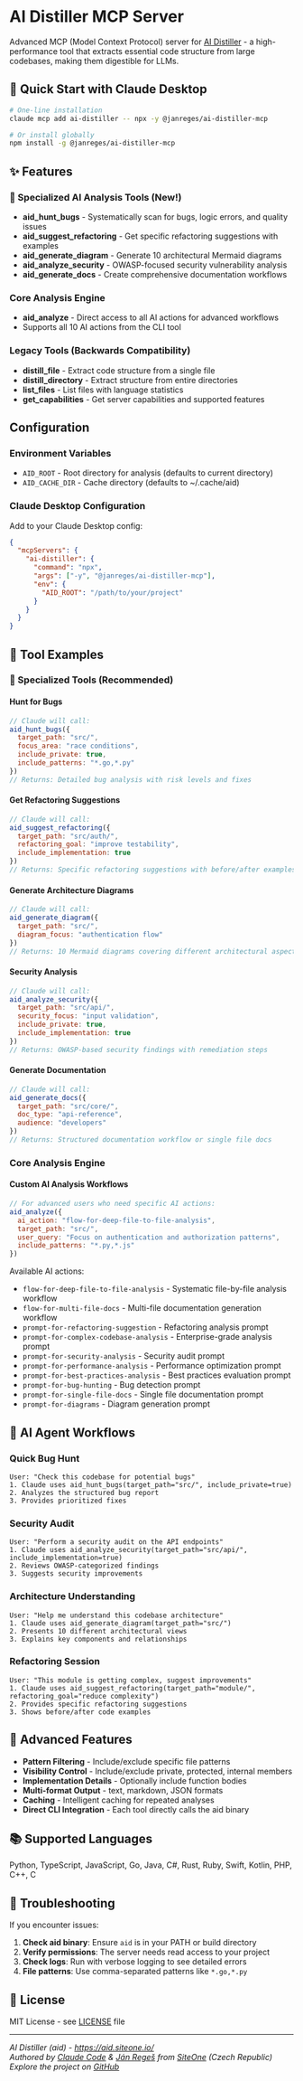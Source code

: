 # AI Distiller MCP Server

Advanced MCP (Model Context Protocol) server for [AI Distiller](https://github.com/janreges/ai-distiller) - a high-performance tool that extracts essential code structure from large codebases, making them digestible for LLMs.

## 🚀 Quick Start with Claude Desktop

```bash
# One-line installation
claude mcp add ai-distiller -- npx -y @janreges/ai-distiller-mcp

# Or install globally
npm install -g @janreges/ai-distiller-mcp
```

## ✨ Features

### 🎯 Specialized AI Analysis Tools (New!)
- **aid_hunt_bugs** - Systematically scan for bugs, logic errors, and quality issues
- **aid_suggest_refactoring** - Get specific refactoring suggestions with examples
- **aid_generate_diagram** - Generate 10 architectural Mermaid diagrams
- **aid_analyze_security** - OWASP-focused security vulnerability analysis
- **aid_generate_docs** - Create comprehensive documentation workflows

### Core Analysis Engine
- **aid_analyze** - Direct access to all AI actions for advanced workflows
- Supports all 10 AI actions from the CLI tool

### Legacy Tools (Backwards Compatibility)
- **distill_file** - Extract code structure from a single file
- **distill_directory** - Extract structure from entire directories
- **list_files** - List files with language statistics
- **get_capabilities** - Get server capabilities and supported features

## Configuration

### Environment Variables

- `AID_ROOT` - Root directory for analysis (defaults to current directory)
- `AID_CACHE_DIR` - Cache directory (defaults to ~/.cache/aid)

### Claude Desktop Configuration

Add to your Claude Desktop config:

```json
{
  "mcpServers": {
    "ai-distiller": {
      "command": "npx",
      "args": ["-y", "@janreges/ai-distiller-mcp"],
      "env": {
        "AID_ROOT": "/path/to/your/project"
      }
    }
  }
}
```

## 📖 Tool Examples

### 🎯 Specialized Tools (Recommended)

#### Hunt for Bugs
```javascript
// Claude will call:
aid_hunt_bugs({
  target_path: "src/",
  focus_area: "race conditions",
  include_private: true,
  include_patterns: "*.go,*.py"
})
// Returns: Detailed bug analysis with risk levels and fixes
```

#### Get Refactoring Suggestions
```javascript
// Claude will call:
aid_suggest_refactoring({
  target_path: "src/auth/",
  refactoring_goal: "improve testability",
  include_implementation: true
})
// Returns: Specific refactoring suggestions with before/after examples
```

#### Generate Architecture Diagrams
```javascript
// Claude will call:
aid_generate_diagram({
  target_path: "src/",
  diagram_focus: "authentication flow"
})
// Returns: 10 Mermaid diagrams covering different architectural aspects
```

#### Security Analysis
```javascript
// Claude will call:
aid_analyze_security({
  target_path: "src/api/",
  security_focus: "input validation",
  include_private: true,
  include_implementation: true
})
// Returns: OWASP-based security findings with remediation steps
```

#### Generate Documentation
```javascript
// Claude will call:
aid_generate_docs({
  target_path: "src/core/",
  doc_type: "api-reference",
  audience: "developers"
})
// Returns: Structured documentation workflow or single file docs
```

### Core Analysis Engine

#### Custom AI Analysis Workflows
```javascript
// For advanced users who need specific AI actions:
aid_analyze({
  ai_action: "flow-for-deep-file-to-file-analysis",
  target_path: "src/",
  user_query: "Focus on authentication and authorization patterns",
  include_patterns: "*.py,*.js"
})
```

Available AI actions:
- `flow-for-deep-file-to-file-analysis` - Systematic file-by-file analysis workflow
- `flow-for-multi-file-docs` - Multi-file documentation generation workflow
- `prompt-for-refactoring-suggestion` - Refactoring analysis prompt
- `prompt-for-complex-codebase-analysis` - Enterprise-grade analysis prompt
- `prompt-for-security-analysis` - Security audit prompt
- `prompt-for-performance-analysis` - Performance optimization prompt
- `prompt-for-best-practices-analysis` - Best practices evaluation prompt
- `prompt-for-bug-hunting` - Bug detection prompt
- `prompt-for-single-file-docs` - Single file documentation prompt
- `prompt-for-diagrams` - Diagram generation prompt

## 🤖 AI Agent Workflows

### Quick Bug Hunt
```
User: "Check this codebase for potential bugs"
1. Claude uses aid_hunt_bugs(target_path="src/", include_private=true)
2. Analyzes the structured bug report
3. Provides prioritized fixes
```

### Security Audit
```
User: "Perform a security audit on the API endpoints"
1. Claude uses aid_analyze_security(target_path="src/api/", include_implementation=true)
2. Reviews OWASP-categorized findings
3. Suggests security improvements
```

### Architecture Understanding
```
User: "Help me understand this codebase architecture"
1. Claude uses aid_generate_diagram(target_path="src/")
2. Presents 10 different architectural views
3. Explains key components and relationships
```

### Refactoring Session
```
User: "This module is getting complex, suggest improvements"
1. Claude uses aid_suggest_refactoring(target_path="module/", refactoring_goal="reduce complexity")
2. Provides specific refactoring suggestions
3. Shows before/after code examples
```

## 🚀 Advanced Features

- **Pattern Filtering** - Include/exclude specific file patterns
- **Visibility Control** - Include/exclude private, protected, internal members
- **Implementation Details** - Optionally include function bodies
- **Multi-format Output** - text, markdown, JSON formats
- **Caching** - Intelligent caching for repeated analyses
- **Direct CLI Integration** - Each tool directly calls the aid binary

## 📚 Supported Languages

Python, TypeScript, JavaScript, Go, Java, C#, Rust, Ruby, Swift, Kotlin, PHP, C++, C

## 🔧 Troubleshooting

If you encounter issues:

1. **Check aid binary**: Ensure `aid` is in your PATH or build directory
2. **Verify permissions**: The server needs read access to your project
3. **Check logs**: Run with verbose logging to see detailed errors
4. **File patterns**: Use comma-separated patterns like `*.go,*.py`

## 📄 License

MIT License - see [LICENSE](LICENSE) file

---

*AI Distiller (aid) - https://aid.siteone.io/*  
*Authored by [Claude Code](https://claude.ai/code) & [Ján Regeš](https://github.com/janreges) from [SiteOne](https://www.siteone.io/) (Czech Republic)*  
*Explore the project on [GitHub](https://github.com/janreges/ai-distiller)*